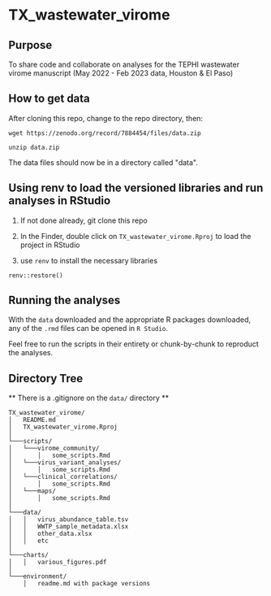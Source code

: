 # TX_wastewater_virome

## Purpose

To share code and collaborate on analyses for the TEPHI wastewater virome manuscript (May 2022 - Feb 2023 data, Houston & El Paso)

## How to get data

After cloning this repo, change to the repo directory, then:

`wget https://zenodo.org/record/7884454/files/data.zip`

`unzip data.zip`

The data files should now be in a directory called "data".

## Using renv to load the versioned libraries and run analyses in RStudio

1) If not done already, git clone this repo

2) In the Finder, double click on `TX_wastewater_virome.Rproj` to load the project in RStudio

3) use `renv` to install the necessary libraries

`renv::restore()`

## Running the analyses

With the `data` downloaded and the appropriate R packages downloaded, any of the `.rmd` files can be opened in `R Studio`.

Feel free to run the scripts in their entirety or chunk-by-chunk to reproduct the analyses.


## Directory Tree


** There is a .gitignore on the `data/` directory **


```
TX_wastewater_virome/
│   README.md
│   TX_wastewater_virome.Rproj
│
└───scripts/
│   └───virome_community/
│       │   some_scripts.Rmd
│   └───virus_variant_analyses/
│       │   some_scripts.Rmd
│   └───clinical_correlations/
│       │   some_scripts.Rmd
│   └───maps/
│       │   some_scripts.Rmd
│
└───data/
│   │   virus_abundance_table.tsv
│   │   WWTP_sample_metadata.xlsx
│   │   other_data.xlsx
│   │   etc
│
└───charts/
│   │   various_figures.pdf
│
└───environment/
    │   readme.md with package versions
```

